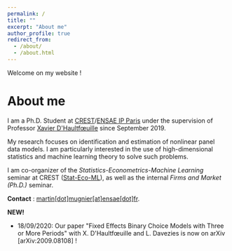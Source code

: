 ```yaml
---
permalink: /
title: ""
excerpt: "About me"
author_profile: true
redirect_from: 
  - /about/
  - /about.html
---
```


Welcome on my website !

# About me
I am a Ph.D. Student at [CREST](http://crest.science/)/[ENSAE IP Paris](https://www.ensae.fr/) under the supervision of Professor [Xavier D'Haultfœuille](https://faculty.crest.fr/xdhaultfoeuille/) since September 2019. 

My research focuses on identification and estimation of nonlinear panel data models. I am particularly interested in the use of high-dimensional statistics and machine learning theory to solve such problems.

I am co-organizer of the *Statistics-Econometrics-Machine Learning* seminar at CREST ([Stat-Eco-ML](https://statecoml.github.io/)), as well as the internal *Firms and Market (Ph.D.)* seminar.

**Contact** : [martin[dot]mugnier[at]ensae[dot]fr](mailto:martin.mugnier@ensae.fr).

**NEW!**

- 18/09/2020: Our paper "Fixed Effects Binary Choice Models with Three or More Periods" with X. D'Haultfœuille and L. Davezies is now on arXiv [arXiv:2009.08108] !
